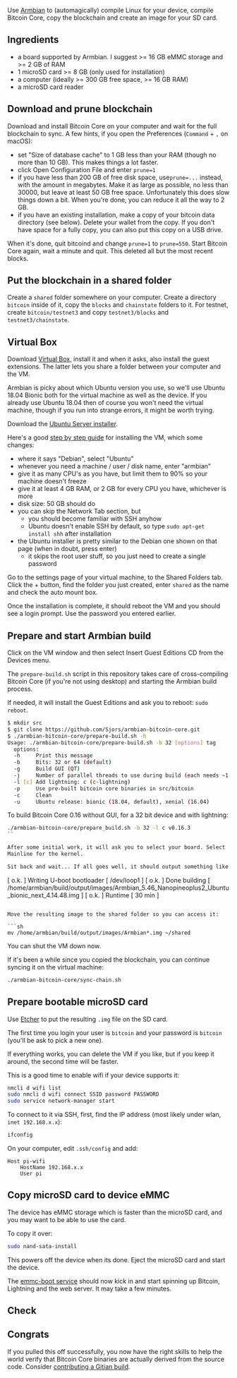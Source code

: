 Use [Armbian](https://www.armbian.com) to (automagically) compile Linux for your
device, compile Bitcoin Core, copy the blockchain and create an image for your SD card.

## Ingredients

* a board supported by Armbian. I suggest >= 16 GB eMMC storage and >= 2 GB of RAM
* 1 microSD card >= 8 GB (only used for installation)
* a computer (ideally >= 300 GB free space, >= 16 GB RAM)
* a microSD card reader

## Download and prune blockchain

Download and install Bitcoin Core on your computer and wait for the full blockchain
to sync. A few hints, if you open the Preferences (`Command` + `,` on macOS):

* set "Size of database cache" to 1 GB less than your RAM (though no more than 10 GB). This makes things a lot faster.
* click Open Configuration File and enter `prune=1`
* if you have less than 200 GB of free disk space, use`prune=...` instead, with the amount in megabytes.  Make it as large as possible, no less than 30000, but leave at least 50 GB free space. Unfortunately this does slow things down a bit. When you're done, you can reduce it all the way to 2 GB.
* if you have an existing installation, make a copy of your bitcoin data directory (see below). Delete your wallet from the copy. If you don't have space for a fully copy, you can also put this copy on a USB drive.

When it's done, quit bitcoind and change `prune=1` to `prune=550`. Start Bitcoin
Core again, wait a minute and quit. This deleted all but the most recent blocks.

## Put the blockchain in a shared folder

Create a `shared` folder somewhere on your computer. Create a directory `bitcoin`
inside of it, copy the `blocks` and `chainstate` folders to it. For testnet, create
`bitcoin/testnet3` and copy `testnet3/blocks` and `testnet3/chainstate`.

## Virtual Box

Download [Virtual Box](https://www.virtualbox.org/wiki/Downloads), install it and
when it asks, also install the guest extensions. The latter lets you share a folder
between your computer and the VM.

Armbian is picky about which Ubuntu version you use, so we'll use Ubuntu 18.04 Bionic
both for the virtual machine as well as the device. If you already use Ubuntu 18.04 then of course you won't need the virtual machine,
though if you run into strange errors, it might be worth trying.

Download the [Ubuntu Server installer](https://www.ubuntu.com/download/server).

Here's a good [step by step guide](https://github.com/bitcoin-core/docs/blob/master/gitian-building/gitian-building-create-vm-debian.md)
for installing the VM, which some changes:

* where it says "Debian", select "Ubuntu"
* whenever you need a machine / user / disk name, enter "armbian"
* give it as many CPU's as you have, but limit them to 90% so your machine doesn't freeze
* give it at least 4 GB RAM, or 2 GB for every CPU you have, whichever is more
* disk size: 50 GB should do
* you can skip the Network Tab section, but
  * you should become familiar with SSH anyhow
  * Ubuntu doesn't enable SSH by default, so type `sudo apt-get install shh` after installation
* the Ubuntu installer is pretty similar to the Debian one shown on that page (when in doubt, press enter)
  * it skips the root user stuff, so you just need to create a single password

Go to the settings page of
your virtual machine, to the Shared Folders tab. Click the + button, find the
folder you just created, enter `shared` as the name and check the auto mount box.

Once the installation is complete, it should reboot the VM and you should see a
login prompt. Use the password you entered earlier.

## Prepare and start Armbian build

Click on the VM window and then select Insert Guest Editions CD from the Devices menu.

The `prepare-build.sh` script in this repository takes care of cross-compiling
Bitcoin Core (if you're not using desktop) and starting the Armbian build process.

If needed, it will install the Guest Editions and ask you to reboot: `sudo reboot`.

```sh
$ mkdir src
$ git clone https://github.com/Sjors/armbian-bitcoin-core.git
$ ./armbian-bitcoin-core/prepare-build.sh -h
Usage: ./armbian-bitcoin-core/prepare-build.sh -b 32 [options] tag
  options:
  -h     Print this message
  -b     Bits: 32 or 64 (default)
  -g     Build GUI (QT)
  -j     Number of parallel threads to use during build (each needs ~1.5 GB RAM)
  -l [c] Add lightning: c (c-lightning)
  -p     Use pre-built bitcoin core binaries in src/bitcoin
  -c     Clean
  -u     Ubuntu release: bionic (18.04, default), xenial (16.04)
```

To build Bitcoin Core 0.16 without GUI, for a 32 bit device and with lightning:

```sh
./armbian-bitcoin-core/prepare_build.sh -b 32 -l c v0.16.3
``

After some initial work, it will ask you to select your board. Select
Mainline for the kernel.

Sit back and wait... If all goes well, it should output something like:

```
[ o.k. ] Writing U-boot bootloader [ /dev/loop1 ]
[ o.k. ] Done building [ /home/armbian/build/output/images/Armbian_5.46_Nanopineoplus2_Ubuntu_bionic_next_4.14.48.img ]
[ o.k. ] Runtime [ 30 min ]
```

Move the resulting image to the shared folder so you can access it:

```sh
mv /home/armbian/build/output/images/Armbian*.img ~/shared
```

You can shut the VM down now.

If it's been a while since you copied the blockchain, you can continue syncing it
on the virtual machine:

```sh
./armbian-bitcoin-core/sync-chain.sh
```

## Prepare bootable microSD card

Use [Etcher](https://etcher.io) to put the resulting `.img` file on the SD card.

The first time you login your user is `bitcoin` and your password is `bitcoin` (you'll be ask to pick a new one).

If everything works, you can delete the VM if you like, but if you keep it around,
the second time will be faster.

This is a good time to enable wifi if your device supports it:

```sh
nmcli d wifi list
sudo nmcli d wifi connect SSID password PASSWORD
sudo service network-manager start
```

To connect to it via SSH, first, find the IP address (most likely under wlan, `inet 192.168.x.x`):

```sh
ifconfig
```

On your computer, edit `.ssh/config` and add:

```
Host pi-wifi
    HostName 192.168.x.x
    User pi
```

## Copy microSD card to device eMMC

The device has eMMC storage which is faster than the microSD card, and you may
want to be able to use the card.

To copy it over:

```sh
sudo nand-sata-install
```

This powers off the device when its done. Eject the microSD card and start
the device.

The [emmc-boot service](/vendor/armbian/emmc-boot.sh) should now kick in and
start spinning up Bitcoin, Lightning and the web server. It may take a few minutes.

## Check

## Congrats

If you pulled this off successfully, you now have the right skills to help the
world verify that Bitcoin Core binaries are actually derived from the source code.
Consider [contributing a Gitian build](https://github.com/bitcoin-core/docs/blob/master/gitian-building.md).
